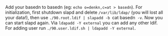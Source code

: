 Add your basedn to basedn (eg: `echo o=denkn,c=at > basedn`).
For initialization, first shutdown slapd and delete `/var/lib/ldap/` (you will lost all your data!),
then use `./90.root.ldif | slapadd -b `cat basedn` -v`.
Now you can start slapd again.
Via `ldapadd -Y external` you can add any other ldif.
For adding user run `./90.user.ldif.sh | ldapadd -Y external`.

